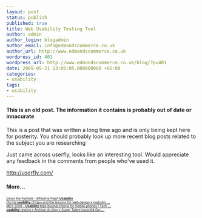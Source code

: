 ```yaml
---
layout: post
status: publish
published: true
title: Web Usability Testing Tool
author: admin
author_login: blogadmin
author_email: info@edmondscommerce.co.uk
author_url: http://www.edmondscommerce.co.uk
wordpress_id: 401
wordpress_url: http://www.edmondscommerce.co.uk/blog/?p=401
date: 2009-05-21 13:05:05.000000000 +01:00
categories:
- usability
tags:
- usability
---
```

<div class="oldpost"><h4>This is an old post. The information it contains is probably out of date or innacurate</h4>
<p>
This is a post that was written a long time ago and is only being kept here for posterity.
You should probably look up more recent blog posts related to the subject you are researching
</p>
</div>
Just came across userfly, looks like an interesting tool. Would appreciate any feedback in the comments from people who've used it.

http://userfly.com/<h4>More...</h4>
			<div style="font-size: .6em;"><a href="http://blog.flashden.net/general/effective-flash-usability/" rel="nofollow">Down the Foxhole - Effective Flash <b>Usability</b></a><br><a href="http://www.malcolmcoles.co.uk/blog/usability-taps-lessons-web-design/" rel="nofollow">On the <b>usability</b> of taps and the lessons for web design » malcolm <b>...</b></a><br><a href="http://technews.blogs2k.com/2009/05/21/mex-2009-usability-tops-buying-criteria-for-mobile-phones/" rel="nofollow">MEX 2009 - <b>Usability</b> tops buying criteria for mobile phones | Tech <b>...</b></a><br><a href="http://usabilitytesting.quebecblogue.com/2009/05/21/super-talent-luxio-64-gig-lanoc-reviews/" rel="nofollow"><b>usability</b> testing » Archive du blog » Super Talent Luxio 64 Gig <b>...</b></a><br></div>
